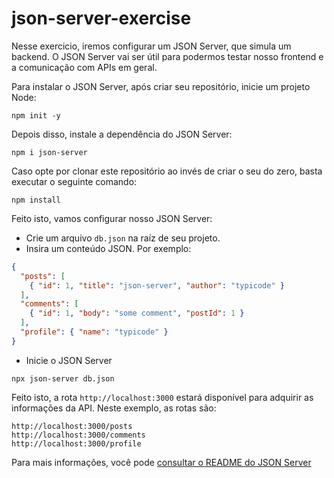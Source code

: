 # json-server-exercise

Nesse exercicio, iremos configurar um JSON Server, que simula um backend.
O JSON Server vai ser útil para podermos testar nosso frontend e a comunicação com APIs em geral.

Para instalar o JSON Server, após criar seu repositório, inicie um projeto Node:
```
npm init -y
```
Depois disso, instale a dependência do JSON Server:
```
npm i json-server
```
Caso opte por clonar este repositório ao invés de criar o seu do zero, basta executar o seguinte comando:
```
npm install
```

Feito isto, vamos configurar nosso JSON Server:
* Crie um arquivo `db.json` na raíz de seu projeto.
* Insira um conteúdo JSON. Por exemplo:
```json
{
  "posts": [
    { "id": 1, "title": "json-server", "author": "typicode" }
  ],
  "comments": [
    { "id": 1, "body": "some comment", "postId": 1 }
  ],
  "profile": { "name": "typicode" }
}
```
* Inicie o JSON Server
```
npx json-server db.json
```
Feito isto, a rota `http://localhost:3000` estará disponível para adquirir as informações da API. Neste exemplo, as rotas são:
```
http://localhost:3000/posts
http://localhost:3000/comments
http://localhost:3000/profile
```

Para mais informações, você pode [consultar o README do JSON Server](https://github.com/typicode/json-server/tree/main)